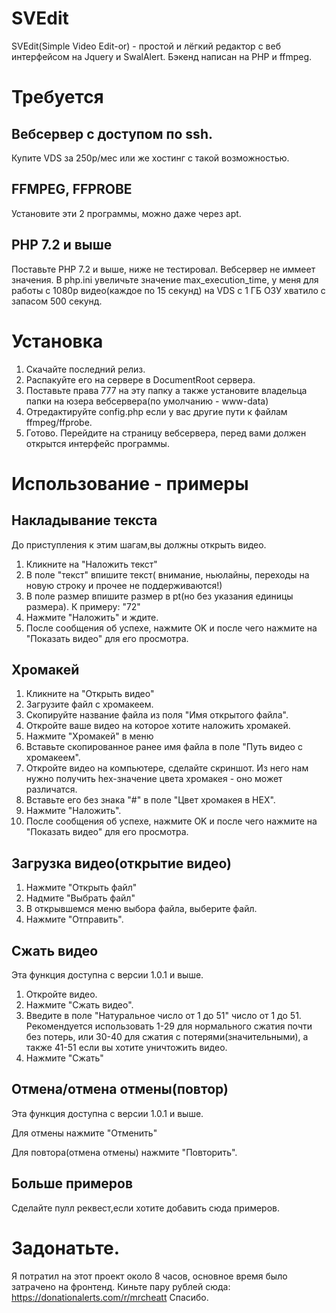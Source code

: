 # SVEdit
SVEdit(Simple Video Edit-or) - простой и лёгкий редактор с веб интерфейсом на Jquery и SwalAlert. Бэкенд написан на PHP и ffmpeg.

# Требуется
## Вебсервер с доступом по ssh. 
Купите VDS за 250р/мес или же хостинг с такой возможностью. 
## FFMPEG, FFPROBE
Установите эти 2 программы, можно даже через apt.
## PHP 7.2 и выше

Поставьте PHP 7.2 и выше, ниже не тестировал. Вебсервер не иммеет значения.
В php.ini увеличьте значение max_execution_time, у меня для работы с 1080p видео(каждое по 15 секунд) на VDS с 1 ГБ ОЗУ хватило с запасом 500 секунд.

# Установка
1. Скачайте последний релиз.
2. Распакуйте его на сервере в DocumentRoot сервера.
3. Поставьте права 777 на эту папку а также установите владельца папки на юзера вебсервера(по умолчанию - www-data)
4. Отредактируйте config.php если у вас другие пути к файлам ffmpeg/ffprobe.
5. Готово. Перейдите на страницу вебсервера, перед вами должен открытся интерфейс программы.

# Использование - примеры
## Накладывание текста
До приступления к этим шагам,вы должны открыть видео.
1. Кликните на "Наложить текст"
2. В поле "текст" впишите текст( внимание, ньюлайны, переходы на новую строку и прочее не поддерживаются!)
3. В поле размер впишите размер в pt(но без указания единицы размера). К примеру: "72"
4. Нажмите "Наложить" и ждите.
5. После сообщения об успехе, нажмите OK и после чего нажмите на "Показать видео" для его просмотра.

## Хромакей
1. Кликните на "Открыть видео"
2. Загрузите файл с хромакеем.
3. Скопируйте название файла из поля "Имя открытого файла".
4. Откройте ваше видео на которое хотите наложить хромакей.
5. Нажмите "Хромакей" в меню
6. Вставьте скопированное ранее имя файла в поле "Путь видео с хромакеем".
7. Откройте видео на компьютере, сделайте скриншот. Из него нам нужно получить hex-значение цвета хромакея - оно может различатся. 
8. Вставьте его без знака "#" в поле "Цвет хромакея в HEX".
9. Нажмите "Наложить".
10. После сообщения об успехе, нажмите OK и после чего нажмите на "Показать видео" для его просмотра.

## Загрузка видео(открытие видео)
1. Нажмите "Открыть файл"
2. Надмите "Выбрать файл"
3. В открывшемся меню выбора файла, выберите файл.
4. Нажмите "Отправить".

## Сжать видео
Эта функция доступна с версии 1.0.1 и выше.

1. Откройте видео.
2. Нажмите "Сжать видео".
3. Введите в поле "Натуральное число от 1 до 51" число от 1 до 51. Рекомендуется использовать 1-29 для нормального сжатия почти без потерь, или 30-40 для сжатия с потерями(значительными), а также 41-51 если вы хотите уничтожить видео.
4. Нажмите "Сжать"

## Отмена/отмена отмены(повтор)
Эта функция доступна с версии 1.0.1 и выше.

Для отмены нажмите "Отменить" 

Для повтора(отмена отмены) нажмите "Повторить".

## Больше примеров
Сделайте пулл реквест,если хотите добавить сюда примеров.

# Задонатьте.
Я потратил на этот проект около 8 часов, основное время было затрачено на фронтенд.
Киньте пару рублей сюда: https://donationalerts.com/r/mrcheatt
Спасибо.
